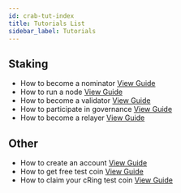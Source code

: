 ```yaml
---
id: crab-tut-index
title: Tutorials List
sidebar_label: Tutorials
---
```

## Staking
- How to become a nominator [View Guide](crab-tut-nominator)
- How to run a node [View Guide](crab-tut-node)
- How to become a validator [View Guide](crab-tut-validator)
- How to participate in governance [View Guide](crab-tut-governance)
- How to become a relayer [View Guide](crab-tut-relayer)

## Other
- How to create an account [View Guide](crab-tut-account)
- How to get free test coin [View Guide](crab-tut-get-free-cring)
- How to claim your cRing test coin [View Guide](crab-tut-claim-cring)
